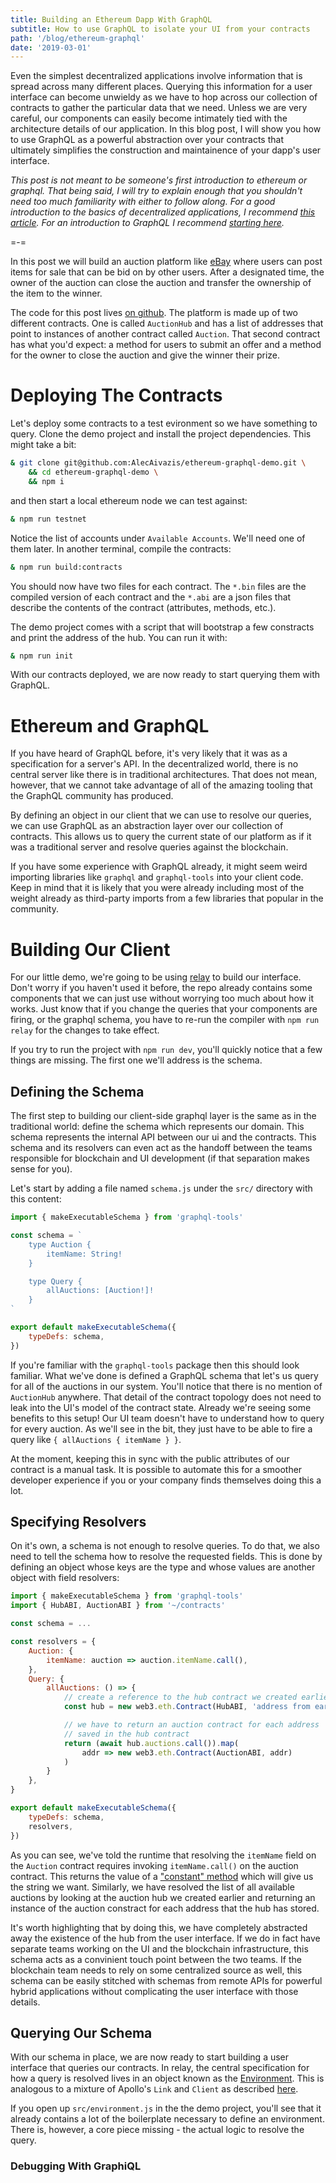 ```yaml
---
title: Building an Ethereum Dapp With GraphQL
subtitle: How to use GraphQL to isolate your UI from your contracts
path: '/blog/ethereum-graphql'
date: '2019-03-01'
---
```


Even the simplest decentralized applications involve information that is spread
across many different places. Querying this information for a user interface
can become unwieldy as we have to hop across our collection of contracts to gather
the particular data that we need. Unless we are very careful, our components can easily become
intimately tied with the architecture details of our application. In this blog post,
I will show you how to use GraphQL as a powerful abstraction over your contracts that
ultimately simplifies the construction and maintainence of your dapp's user interface.

_This post is not meant to be someone's first introduction to ethereum or graphql.
That being said, I will try to explain enough that you shouldn't need too much
familiarity with either to follow along. For a good introduction to the basics of
decentralized applications, I recommend
[this article](https://medium.com/@mvmurthy/ethereum-for-web-developers-890be23d1d0c).
For an introduction to GraphQL I recommend [starting here](https://graphql.org/learn/)._

=-=

In this post we will build an auction platform like [eBay](https://ebay.com) where users can
post items for sale that can be bid on by other users. After a designated time, the owner
of the auction can close the auction and transfer the ownership of the item to the winner.

The code for this post lives [on github](https://github.com/AlecAivazis/ethereum-graphql-demo).
The platform is made up of two different contracts. One is called `AuctionHub` and has a list of
addresses that point to instances of another contract called `Auction`. That second
contract has what you'd expect: a method for users to submit an offer and a method for
the owner to close the auction and give the winner their prize.

# Deploying The Contracts

Let's deploy some contracts to a test evironment so we have something to query. Clone the demo
project and install the project dependencies. This might take a bit:

```bash
& git clone git@github.com:AlecAivazis/ethereum-graphql-demo.git \
    && cd ethereum-graphql-demo \
    && npm i
```

and then start a local ethereum node we can test against:

```bash
& npm run testnet
```

Notice the list of accounts under `Available Accounts`. We'll need one of them later. In
another terminal, compile the contracts:

```bash
& npm run build:contracts
```

You should now have two files for each contract. The `*.bin` files are the compiled version
of each contract and the `*.abi` are a json files that describe the contents of the contract
(attributes, methods, etc.).

The demo project comes with a script that will bootstrap a few constracts and print the
address of the hub. You can run it with:

```bash
& npm run init
```

With our contracts deployed, we are now ready to start querying them with GraphQL.

# Ethereum and GraphQL

If you have heard of GraphQL before, it's very likely that it was as a specification for a
server's API. In the decentralized world, there is no central server like there
is in traditional architectures. That does not mean, however, that we cannot take advantage of
all of the amazing tooling that the GraphQL community has produced.

By defining an object in our client that we can use to resolve our queries, we can use
GraphQL as an abstraction layer over our collection of contracts. This allows us to query the current
state of our platform as if it was a traditional server and resolve queries against the blockchain.

If you have some experience with GraphQL already, it might seem weird importing libraries like `graphql` and
`graphql-tools` into your client code. Keep in mind that it is likely that you were already including most
of the weight already as third-party imports from a few libraries that popular in the community.

# Building Our Client

For our little demo, we're going to be using [relay](https://facebook.github.io/relay/) to build our interface.
Don't worry if you haven't used it before, the repo already contains some components that we can just use
without worrying too much about how it works. Just know that if you change the queries that your components
are firing, or the graphql schema, you have to re-run the compiler with `npm run relay` for the changes to take effect.

If you try to run the project with `npm run dev`, you'll quickly notice that a few things are missing. The first
one we'll address is the schema.

## Defining the Schema

The first step to building our client-side graphql layer is the same as in the traditional world: define
the schema which represents our domain. This schema represents the internal API between our ui
and the contracts. This schema and its resolvers can even act as the handoff between the teams responsible
for blockchain and UI development (if that separation makes sense for you).

Let's start by adding a file named `schema.js` under the `src/` directory with this content:

```javascript
import { makeExecutableSchema } from 'graphql-tools'

const schema = `
    type Auction {
        itemName: String!
    }

    type Query {
        allAuctions: [Auction!]!
    }
`

export default makeExecutableSchema({
    typeDefs: schema,
})
```

If you're familiar with the `graphql-tools` package then this should look familiar. What we've done
is defined a GraphQL schema that let's us query for all of the auctions in our system. You'll notice that
there is no mention of `AuctionHub` anywhere. That detail of the contract topology does not need to leak
into the UI's model of the contract state. Already we're seeing some benefits to this setup! Our UI
team doesn't have to understand how to query for every auction. As we'll see in the bit, they just have
to be able to fire a query like `{ allAuctions { itemName } }`.

At the moment, keeping this in sync with the public attributes of our contract is a manual task.
It is possible to automate this for a smoother developer experience if you or your company finds
themselves doing this a lot.

## Specifying Resolvers

On it's own, a schema is not enough to resolve queries. To do that, we also need to tell the schema
how to resolve the requested fields. This is done by defining an object whose keys are the type and
whose values are another object with field resolvers:

```javascript
import { makeExecutableSchema } from 'graphql-tools'
import { HubABI, AuctionABI } from '~/contracts'

const schema = ...

const resolvers = {
    Auction: {
        itemName: auction => auction.itemName.call(),
    },
    Query: {
        allAuctions: () => {
            // create a reference to the hub contract we created earlier
            const hub = new web3.eth.Contract(HubABI, 'address from earlier')

            // we have to return an auction contract for each address
            // saved in the hub contract
            return (await hub.auctions.call()).map(
                addr => new web3.eth.Contract(AuctionABI, addr)
            )
        }
    },
}

export default makeExecutableSchema({
    typeDefs: schema,
    resolvers,
})
```

As you can see, we've told the runtime that resolving the `itemName` field on the
`Auction` contract requires invoking `itemName.call()` on the auction contract. This returns the value of a
["constant" method](https://web3js.readthedocs.io/en/1.0/web3-eth-contract.html#methods-mymethod-call) which
will give us the string we want.
Similarly, we have resolved the list of all available auctions by looking at the auction hub
we created earlier and returning an instance of the auction constract for each address that the hub
has stored.

It's worth highlighting that by doing this, we have completely abstracted away the existence of the hub from the
user interface. If we do in fact have separate teams working on the UI and the blockchain infrastructure, this
schema acts as a convinient touch point between the two teams. If the blockchain team needs to rely on some
centralized source as well, this schema can be easily stitched with schemas from remote APIs for powerful
hybrid applications without complicating the user interface with those details.

## Querying Our Schema

With our schema in place, we are now ready to start building a user interface that queries our contracts.
In relay, the central specification for how a query is resolved lives in an object known as the
[Environment](https://facebook.github.io/relay/docs/en/relay-environment.html). This is analogous
to a mixture of Apollo's `Link` and `Client` as described
[here](https://www.apollographql.com/docs/link/#apollo-client).

If you open up `src/environment.js` in the the demo project, you'll see that it already contains a lot of
the boilerplate necessary to define an environment. There is, however, a core piece missing - the actual logic
to resolve the query.

### Debugging With GraphiQL
